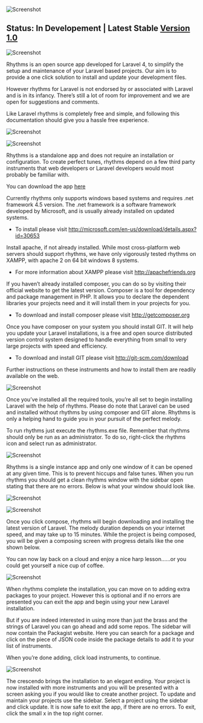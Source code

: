 ![Screenshot](http://i39.tinypic.com/2n3p1u/5)

Status: In Developement | Latest Stable [Version 1.0](http://sourceforge.net/p/r4l)
-----------------------------------------------------

![Screenshot](http://i39.tinypic.com/5yapux/5)

Rhythms is an open source app developed for Laravel 4, to simplify the setup and maintenance of your Laravel based projects. Our aim is to provide a one click solution to install and update your development files.

However rhythms for Laravel is not endorsed by or associated with Laravel and is in its infancy. There’s still a lot of room for improvement and we are open for suggestions and comments. 

Like Laravel rhythms is completely free and simple, and following this documentation should give you a hassle free experience.

![Screenshot](http://i39.tinypic.com/2rz77ud/5)

![Screenshot](http://i39.tinypic.com/2qbc1v5/5)

Rhythms is a standalone app and does not require an installation or configuration. To create perfect tunes, rhythms depend on a few third party instruments that web developers or Laravel developers would most probably be familiar with.

You can download the app [here](http://sourceforge.net/projects/r4l/files/rhythms.exe/download)

Currently rhythms only supports windows based systems and requires .net framework 4.5 version. The .net framework is a software framework developed by Microsoft, and is usually already installed on updated systems.

* To install please visit http://microsoft.com/en-us/download/details.aspx?id=30653

Install apache, if not already installed. While most cross-platform web servers should support rhythms, we have only vigorously tested rhythms on XAMPP, with apache 2 on 64 bit windows 8 systems.

* For more information about XAMPP please visit http://apachefriends.org

If you haven’t already installed composer, you can do so by visiting their official website to get the latest version. Composer is a tool for dependency and package management in PHP. It allows you to declare the dependent libraries your projects need and it will install them in your projects for you.

* To download and install composer please visit http://getcomposer.org

Once you have composer on your system you should install GIT. It will help you update your Laravel installations, is a free and open source distributed version control system designed to handle everything from small to very large projects with speed and efficiency.

* To download and install GIT please visit http://git-scm.com/download

Further instructions on these instruments and how to install them are readily available on the web.

![Screenshot](http://i39.tinypic.com/33lcl8m/5)

Once you’ve installed all the required tools, you’re all set to begin installing Laravel with the help of rhythms. Please do note that Laravel can be used and installed without rhythms by using composer and GIT alone. Rhythms is only a helping hand to guide you in your pursuit of the perfect melody.

To run rhythms just execute the rhythms.exe file. Remember that rhythms should only be run as an administrator. To do so, right-click the rhythms icon and select run as administrator.

![Screenshot](http://i39.tinypic.com/352ewjp/5)

Rhythms is a single instance app and only one window of it can be opened at any given time. This is to prevent hiccups and false tunes. When you run rhythms you should get a clean rhythms window with the sidebar open stating that there are no errors. Below is what your window should look like.

![Screenshot](http://i39.tinypic.com/icp7h0/5)


![Screenshot](http://i39.tinypic.com/euo7di/5)

Once you click compose, rhythms will begin downloading and installing the latest version of Laravel. The melody duration depends on your internet speed, and may take up to 15 minutes. While the project is being composed, you will be given a composing screen with progress details like the one shown below.

You can now lay back on a cloud and enjoy a nice harp lesson……or you could get yourself a nice cup of coffee.

![Screenshot](http://i39.tinypic.com/2nvwnci/5)

When rhythms complete the installation, you can move on to adding extra packages to your project. However this is optional and if no errors are presented you can exit the app and begin using your new Laravel installation.

But if you are indeed interested in using more than just the brass and the strings of Laravel you can go ahead and add some repos. The sidebar will now contain the Packagist website. Here you can search for a package and click on the piece of JSON code inside the package details to add it to your list of instruments.

When you’re done adding, click load instruments, to continue.

![Screenshot](http://i39.tinypic.com/245hnh2/5)

The crescendo brings the installation to an elegant ending. Your project is now installed with more instruments and you will be presented with a screen asking you if you would like to create another project. To update and maintain your projects use the sidebar. Select a project using the sidebar and click update. 
It is now safe to exit the app, if there are no errors. To exit, click the small x in the top right corner.
